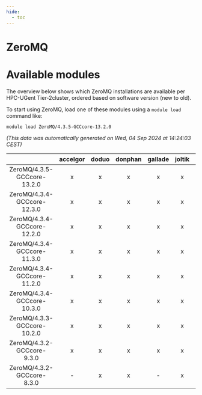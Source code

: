 ```yaml
---
hide:
  - toc
---
```


ZeroMQ
======

# Available modules


The overview below shows which ZeroMQ installations are available per HPC-UGent Tier-2cluster, ordered based on software version (new to old).

To start using ZeroMQ, load one of these modules using a `module load` command like:

```shell
module load ZeroMQ/4.3.5-GCCcore-13.2.0
```

*(This data was automatically generated on Wed, 04 Sep 2024 at 14:24:03 CEST)*  

| |accelgor|doduo|donphan|gallade|joltik|shinx|skitty|
| :---: | :---: | :---: | :---: | :---: | :---: | :---: | :---: |
|ZeroMQ/4.3.5-GCCcore-13.2.0|x|x|x|x|x|x|x|
|ZeroMQ/4.3.4-GCCcore-12.3.0|x|x|x|x|x|x|x|
|ZeroMQ/4.3.4-GCCcore-12.2.0|x|x|x|x|x|-|x|
|ZeroMQ/4.3.4-GCCcore-11.3.0|x|x|x|x|x|x|x|
|ZeroMQ/4.3.4-GCCcore-11.2.0|x|x|x|x|x|-|x|
|ZeroMQ/4.3.4-GCCcore-10.3.0|x|x|x|x|x|-|x|
|ZeroMQ/4.3.3-GCCcore-10.2.0|x|x|x|x|x|-|x|
|ZeroMQ/4.3.2-GCCcore-9.3.0|x|x|x|x|x|-|x|
|ZeroMQ/4.3.2-GCCcore-8.3.0|-|x|x|-|x|-|x|
